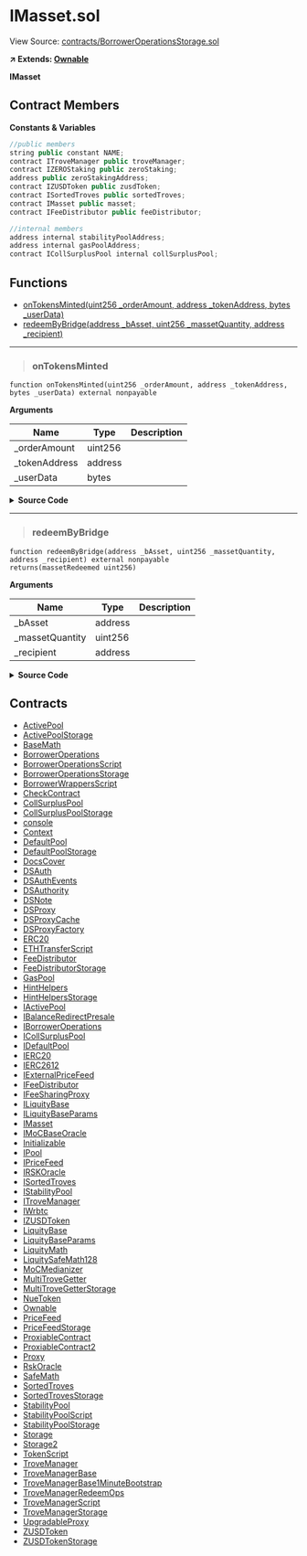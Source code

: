 # IMasset.sol

View Source: [contracts/BorrowerOperationsStorage.sol](../contracts/BorrowerOperationsStorage.sol)

**↗ Extends: [Ownable](Ownable.md)**

**IMasset**

## Contract Members
**Constants & Variables**

```js
//public members
string public constant NAME;
contract ITroveManager public troveManager;
contract IZEROStaking public zeroStaking;
address public zeroStakingAddress;
contract IZUSDToken public zusdToken;
contract ISortedTroves public sortedTroves;
contract IMasset public masset;
contract IFeeDistributor public feeDistributor;

//internal members
address internal stabilityPoolAddress;
address internal gasPoolAddress;
contract ICollSurplusPool internal collSurplusPool;

```

## Functions

- [onTokensMinted(uint256 _orderAmount, address _tokenAddress, bytes _userData)](#ontokensminted)
- [redeemByBridge(address _bAsset, uint256 _massetQuantity, address _recipient)](#redeembybridge)

---    

> ### onTokensMinted

```solidity
function onTokensMinted(uint256 _orderAmount, address _tokenAddress, bytes _userData) external nonpayable
```

**Arguments**

| Name        | Type           | Description  |
| ------------- |------------- | -----|
| _orderAmount | uint256 |  | 
| _tokenAddress | address |  | 
| _userData | bytes |  | 

<details>
	<summary><strong>Source Code</strong></summary>

```javascript
function onTokensMinted(
        uint256 _orderAmount,
        address _tokenAddress,
        bytes calldata _userData
    ) external;
```
</details>

---    

> ### redeemByBridge

```solidity
function redeemByBridge(address _bAsset, uint256 _massetQuantity, address _recipient) external nonpayable
returns(massetRedeemed uint256)
```

**Arguments**

| Name        | Type           | Description  |
| ------------- |------------- | -----|
| _bAsset | address |  | 
| _massetQuantity | uint256 |  | 
| _recipient | address |  | 

<details>
	<summary><strong>Source Code</strong></summary>

```javascript
function redeemByBridge(
        address _bAsset,
        uint256 _massetQuantity,
        address _recipient
    ) external returns (uint256 massetRedeemed);
```
</details>

## Contracts

* [ActivePool](ActivePool.md)
* [ActivePoolStorage](ActivePoolStorage.md)
* [BaseMath](BaseMath.md)
* [BorrowerOperations](BorrowerOperations.md)
* [BorrowerOperationsScript](BorrowerOperationsScript.md)
* [BorrowerOperationsStorage](BorrowerOperationsStorage.md)
* [BorrowerWrappersScript](BorrowerWrappersScript.md)
* [CheckContract](CheckContract.md)
* [CollSurplusPool](CollSurplusPool.md)
* [CollSurplusPoolStorage](CollSurplusPoolStorage.md)
* [console](console.md)
* [Context](Context.md)
* [DefaultPool](DefaultPool.md)
* [DefaultPoolStorage](DefaultPoolStorage.md)
* [DocsCover](DocsCover.md)
* [DSAuth](DSAuth.md)
* [DSAuthEvents](DSAuthEvents.md)
* [DSAuthority](DSAuthority.md)
* [DSNote](DSNote.md)
* [DSProxy](DSProxy.md)
* [DSProxyCache](DSProxyCache.md)
* [DSProxyFactory](DSProxyFactory.md)
* [ERC20](ERC20.md)
* [ETHTransferScript](ETHTransferScript.md)
* [FeeDistributor](FeeDistributor.md)
* [FeeDistributorStorage](FeeDistributorStorage.md)
* [GasPool](GasPool.md)
* [HintHelpers](HintHelpers.md)
* [HintHelpersStorage](HintHelpersStorage.md)
* [IActivePool](IActivePool.md)
* [IBalanceRedirectPresale](IBalanceRedirectPresale.md)
* [IBorrowerOperations](IBorrowerOperations.md)
* [ICollSurplusPool](ICollSurplusPool.md)
* [IDefaultPool](IDefaultPool.md)
* [IERC20](IERC20.md)
* [IERC2612](IERC2612.md)
* [IExternalPriceFeed](IExternalPriceFeed.md)
* [IFeeDistributor](IFeeDistributor.md)
* [IFeeSharingProxy](IFeeSharingProxy.md)
* [ILiquityBase](ILiquityBase.md)
* [ILiquityBaseParams](ILiquityBaseParams.md)
* [IMasset](IMasset.md)
* [IMoCBaseOracle](IMoCBaseOracle.md)
* [Initializable](Initializable.md)
* [IPool](IPool.md)
* [IPriceFeed](IPriceFeed.md)
* [IRSKOracle](IRSKOracle.md)
* [ISortedTroves](ISortedTroves.md)
* [IStabilityPool](IStabilityPool.md)
* [ITroveManager](ITroveManager.md)
* [IWrbtc](IWrbtc.md)
* [IZUSDToken](IZUSDToken.md)
* [LiquityBase](LiquityBase.md)
* [LiquityBaseParams](LiquityBaseParams.md)
* [LiquityMath](LiquityMath.md)
* [LiquitySafeMath128](LiquitySafeMath128.md)
* [MoCMedianizer](MoCMedianizer.md)
* [MultiTroveGetter](MultiTroveGetter.md)
* [MultiTroveGetterStorage](MultiTroveGetterStorage.md)
* [NueToken](NueToken.md)
* [Ownable](Ownable.md)
* [PriceFeed](PriceFeed.md)
* [PriceFeedStorage](PriceFeedStorage.md)
* [ProxiableContract](ProxiableContract.md)
* [ProxiableContract2](ProxiableContract2.md)
* [Proxy](Proxy.md)
* [RskOracle](RskOracle.md)
* [SafeMath](SafeMath.md)
* [SortedTroves](SortedTroves.md)
* [SortedTrovesStorage](SortedTrovesStorage.md)
* [StabilityPool](StabilityPool.md)
* [StabilityPoolScript](StabilityPoolScript.md)
* [StabilityPoolStorage](StabilityPoolStorage.md)
* [Storage](Storage.md)
* [Storage2](Storage2.md)
* [TokenScript](TokenScript.md)
* [TroveManager](TroveManager.md)
* [TroveManagerBase](TroveManagerBase.md)
* [TroveManagerBase1MinuteBootstrap](TroveManagerBase1MinuteBootstrap.md)
* [TroveManagerRedeemOps](TroveManagerRedeemOps.md)
* [TroveManagerScript](TroveManagerScript.md)
* [TroveManagerStorage](TroveManagerStorage.md)
* [UpgradableProxy](UpgradableProxy.md)
* [ZUSDToken](ZUSDToken.md)
* [ZUSDTokenStorage](ZUSDTokenStorage.md)
